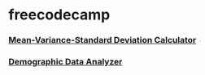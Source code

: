 # freecodecamp

<a href="https://github.com/DeepakLinus/Mean-Variance-Standard-Deviation-Calculator"><h3>Mean-Variance-Standard Deviation Calculator</h3></a>

<a href="https://github.com/DeepakLinus/Demographic-Data-Analyzer"><h3>Demographic Data Analyzer</h3></a>
